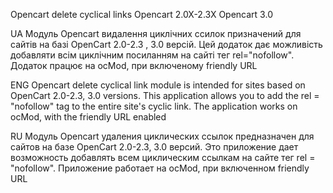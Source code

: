 Opencart delete cyclical links Opencart 2.0X-2.3X Opencart 3.0

UA Модуль Opencart видалення циклічних ссилок призначений для сайтів на базі OpenCart 2.0-2.3 , 3.0 версій. Цей додаток дає можливість добавляти всім циклічним посиланням на сайті тег rel="nofollow". Додаток працює на ocMod, при включеному friendly URL

ENG Opencart delete cyclical link module is intended for sites based on OpenCart 2.0-2.3, 3.0 versions. This application allows you to add the rel = "nofollow" tag to the entire site's cyclic link. The application works on ocMod, with the friendly URL enabled

RU Модуль Opencart удаления циклических ссылок предназначен для сайтов на базе OpenCart 2.0-2.3, 3.0 версий. Это приложение дает возможность добавлять всем циклическим ссылкам на сайте тег rel = "nofollow". Приложение работает на ocMod, при включенном friendly URL
